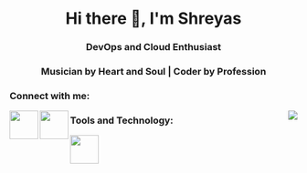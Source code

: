 

<!--
**SrivastavaShreyas/SrivastavaShreyas** is a ✨ _special_ ✨ repository because its `README.md` (this file) appears on your GitHub profile.

Here are some ideas to get you started:

- 🔭 I’m currently working on ...
- 🌱 I’m currently learning everything
- 👯 I’m looking to collaborate on ...
- 💬 Ask me about ...
- 📫 How to reach me: shreyassrivastava98@gmail.com
- 😄 Pronouns: ...
- ⚡ Fun fact: love to play guitar, chess, 

-->
<h1 align="center">Hi there 👋, I'm Shreyas</h1>
<h3 align="center"> DevOps and Cloud Enthusiast<h3>
  <h3 align="center">Musician by Heart and Soul | Coder by Profession<h3>

<h3 align="left">Connect with me:</h3>
<p align="left">
<a href="https://www.linkedin.com/in/shreyas-srivastava-50a970166/">
  <img align="left" width="50px" src="https://img.icons8.com/fluent/48/000000/linkedin.png" />
</a>
<a href = "mailto: shreyassrivastava98@gmail.com">
  <img align="left" width="50px" src="https://img.icons8.com/color/48/000000/gmail.png" />
</a>

<img align="right" src="https://eng64hrnquaxti9.m.pipedream.net">
<p align="left"> 
  <br\>
    <h3 align="left">Tools and Technology:</h3>
<p align="left">
  
<a href="https://www.linux.org/"> <img align="left" width="50px" src="https://img.icons8.com/color/48/000000/linux.png" /></a>
   <!-- 
    <a href="https://www.python.org"> <img src="https://img.icons8.com/color/50/000000/linux--v1.png"/> </a> 
    
    <a href="https://git-scm.com/" > <img src="https://img.icons8.com/color/48/000000/git.png" /> </a> 
    <a href="https://www.jenkins.io" > <img src="https://www.vectorlogo.zone/logos/jenkins/jenkins-icon.svg" alt="jenkins" width="48" height="48"/> </a> 
    </p>
    
    <br\>
-->
